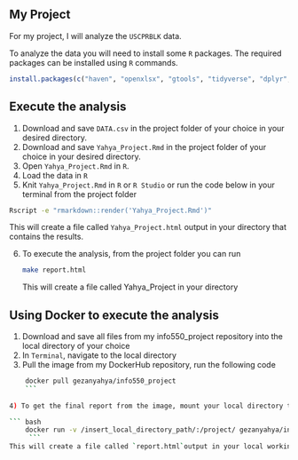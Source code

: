 ## My Project

For my project, I will analyze the `USCPRBLK` data. 

To analyze the data you will need to install some `R` packages. The required packages can be installed using `R` commands.

``` r
install.packages(c("haven", "openxlsx", "gtools", "tidyverse", "dplyr", "ggplot2"))
```


## Execute the analysis
  1) Download and save `DATA.csv` in the project folder of your choice in your desired directory. 
  2) Download and save `Yahya_Project.Rmd` in the project folder of your choice in your desired directory.
  3) Open `Yahya_Project.Rmd` in `R`.
  4) Load the data in `R`
  5) Knit `Yahya_Project.Rmd` in `R` or `R Studio` or run the code below in your terminal from the project folder
 
 ``` bash
Rscript -e "rmarkdown::render('Yahya_Project.Rmd')"
```
This will create a file called `Yahya_Project.html` output in your directory that contains the results.

  6) To execute the analysis, from the project folder you can run 
        ``` bash
     make report.html
      ```
     This will create a file called Yahya_Project in your directory
     
     
## Using Docker to execute the analysis
1) Download and save all files from my info550_project repository into the local directory of your choice
2) In `Terminal`, navigate to the local directory 
3) Pull the image from my DockerHub repository, run the following code

 ```bash
     docker pull gezanyahya/info550_project
     ```
  
4) To get the final report from the image, mount your local directory to the directory in the container by running the following code
 
 ``` bash
     docker run -v /insert_local_directory_path/:/project/ gezanyahya/info500_project
      ```
 This will create a file called `report.html`output in your local working directory. 
 
 
 
 
      
  
